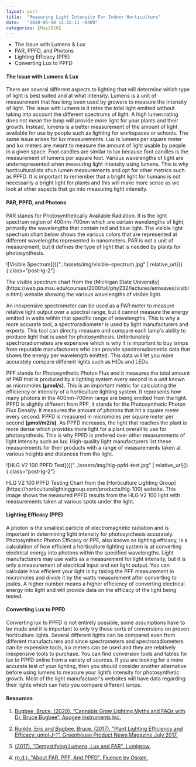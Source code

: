 ```yaml
---
layout: post
title:  "Measuring Light Intensity For Indoor Horticulture"
date:   "2020-05-10 15:12:11 -0400"
categories: [May2020]
---
```




* The Issue with Lumens & Lux
* PAR, PPFD, and Photons
* Lighting Efficacy (PPE)
* Converting Lux to PPFD




#### The Issue with Lumens & Lux
There are several different aspects to lighting that will determine which type of light is best suited and at what intensity. Lumens is a unit of measurement that has long been used by growers to measure the intensity of light. The issue with lumens is it rates the total light emitted without taking into account the different spectrums of light. A high lumen rating does not mean the lamp will provide more light for your plants and their growth. Instead, lumens is a better measurement of the amount of light available for use by people such as lighting for workspaces or schools. The same issue arises for lux measurements. Lux is lumens per square meter and lux meters are meant to measure the amount of light usable by people in a given space. Foot candles are similar to lux because foot candles is the measurement of lumens per square foot. Various wavelengths of light are underrepresented when measuring light intensity using lumens. This is why horticulturalists shun lumen measurements and opt for other metrics such as PPFD. It is important to remember that a bright light for humans is not necessarily a bright light for plants and this will make more sense as we look at other aspects that go into measuring light intensity. 


#### PAR, PPFD, and Photons
PAR stands for Photosynthetically Available Radiation. It is the light spectrum region of 400nm-700nm which are certain wavelengths of light, primarily the wavelengths that contain red and blue light. The visible light spectrum chart below shows the various colors that are represented at different wavelengths represented in nanometers. PAR is not a unit of measurement, but it defines the type of light that is needed by plants for photosynthesis.



![Visible Spectrum]({{"../assets/img/visible-spectrum.jpg" | relative_url}}){:class="post-lg-2"}
<div class="text-center blog-caption">
The visible spectrum chart from the [Michigan State University](https://web.pa.msu.edu/courses/2000fall/phy232/lectures/emwaves/visible.html) website showing the various wavelengths of visible light. 
</div>


An inexpensive spectrometer can be used as a PAR meter to measure relative light output over a spectral range, but it cannot measure the energy emitted in watts within that specific range of wavelengths. This is why a more accurate tool, a spectroradiometer is used by light manufacturers and experts. This tool can directly measure and compare each lamp's ability to produce light that is used for photosynthesis. Unfortunately spectroradiometers are expensive which is why it is important to buy lamps from reputable manufacturers who can provide spectroradiometric data that shows the energy per wavelength emitted. This data will let you more accurately compare different lights such as HIDs and LEDs. 

PPF stands for Photosynthetic Photon Flux and it measures the total amount of PAR that is produced by a lighting system every second in a unit known as micromoles <b>(μmol/s)</b>. This is an important metric for calculating the efficiency or intensity of a horticulture lighting system. It represents how many photons in the 400nm-700nm range are being emitted from the light. PPFD is slightly different from PPF, it stands for the Photosynthetic Photon Flux Density. It measures the amount of photons that hit a square meter every second. PPFD is measured in micromoles per square meter per second <b>(μmol/m2/s)</b>. As PPFD increases, the light that reaches the plant is more dense which provides more light for a plant overall to use for photosynthesis. This is why PPFD is prefered over other measurements of light intensity such as lux. High-quality light manufacturers list these measurements for their products with a range of measurements taken at various heights and distances from the light.


![HLG V2 100 PPFD Test]({{"../assets/img/hlg-ppfd-test.jpg" | relative_url}}){:class="post-lg-2"}
<div class="text-center blog-caption">
HLG V2 100 PPFD Testing Chart from the [Horticulture Lighting Group](https://horticulturelightinggroup.com/products/hlg-100) website. This image shows the measured PPFD results from the HLG V2 100 light with measurements taken at various spots under the light.
</div>




#### Lighting Efficacy (PPE)
A photon is the smallest particle of electromagnetic radiation and is important in determining light intensity for photosynthesis accurately. Photosynthetic Photon Efficacy or PPE, also known as lighting efficacy, is a calculation of how efficient a horticulture lighting system is at converting electrical energy into photons within the specified wavelengths. Light manufacturers may use watts as a measurement for light intensity, but it is only a measurement of electrical input and not light output. You can calculate how efficient your light is by taking the PPF measurement in micromoles and divide it by the watts measurement after converting to joules. A higher number means a higher efficiency of converting electrical energy into light and will provide data on the efficacy of the light being tested. 



#### Converting Lux to PPFD
Converting lux to PPFD is not entirely possible, some assumptions have to be made and it is important to only try these sorts of conversions on proven horticulture lights. Several different lights can be compared even from different manufacturers and since spectrometers and spectroradiometers can be expensive tools, lux meters can be used and they are relatively inexpensive tools to purchase. You can find conversion tools and tables for lux to PPFD online from a variety of sources. If you are looking for a more accurate test of your lighting, then you should consider another alternative before using lumens to measure your light’s intensity for photosynthetic growth. Most of the light manufacturer's websites will have data regarding their lights which can help you compare different lamps. 






#### Resources
1. <a href="https://www.youtube.com/watch?v=ID9rE5JewVg"> Bugbee, Bruce. (2020). “Cannabis Grow Lighting Myths and FAQs with Dr. Bruce Bugbee”. Apogee Instruments Inc.
</a>

2. <a href="https://www.canr.msu.edu/floriculture/uploads/files/lighting-efficacy.pdf"> Runkle, Eric and Bugbee, Bruce. (2017). “Plant Lighting Efficiency and Efficacy: µmol·J–1”. Greenhouse Product News Magazine July 2017. 
</a>

3. <a href="https://www.lumigrow.com/learning-center/blogs/demystifying-lumens-lux-and-par/"> (2017). "Demystifying Lumens, Lux and PAR". Lumigrow. 
</a>

4. <a href="https://fluence.science/science-articles/horticulture-lighting-metrics/"> (n.d.). "About PAR, PPF, And PPFD". Fluence by Osram. 
</a>



